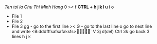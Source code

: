 
*Ten toi la Chu Thi Minh Hang*
0 >< f
**CTRL + h j k l u**
i o
* File 1
* File 2
* File 3
gg - go to the first line >< G - go to the last line
o go to next line and write <B:dddfffsafsafaksfs>`
V 3j d(del) Ctrl 3k go back 3 lines h j k 
